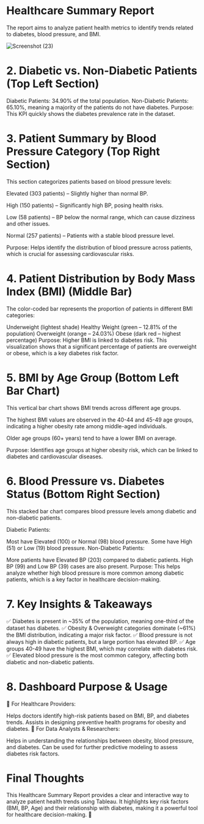# Healthcare Summary Report
The report aims to analyze patient health metrics to identify trends related to diabetes, blood pressure, and BMI.


![Screenshot (23)](https://github.com/user-attachments/assets/9e95b11e-3a77-4033-959c-86fad7eb1f33)

# 2. Diabetic vs. Non-Diabetic Patients (Top Left Section)
Diabetic Patients: 34.90% of the total population.
Non-Diabetic Patients: 65.10%, meaning a majority of the patients do not have diabetes.
Purpose: This KPI quickly shows the diabetes prevalence rate in the dataset.
# 3. Patient Summary by Blood Pressure Category (Top Right Section)
This section categorizes patients based on blood pressure levels:

Elevated (303 patients) – Slightly higher than normal BP.

High (150 patients) – Significantly high BP, posing health risks.

Low (58 patients) – BP below the normal range, which can cause dizziness and other issues.

Normal (257 patients) – Patients with a stable blood pressure level.

Purpose: Helps identify the distribution of blood pressure across patients, which is crucial for assessing cardiovascular risks.

# 4. Patient Distribution by Body Mass Index (BMI) (Middle Bar)
The color-coded bar represents the proportion of patients in different BMI categories:

Underweight (lightest shade)
Healthy Weight (green – 12.81% of the population)
Overweight (orange – 24.03%)
Obese (dark red – highest percentage)
Purpose: Higher BMI is linked to diabetes risk. This visualization shows that a significant percentage of patients are overweight or obese, which is a key diabetes risk factor.

# 5. BMI by Age Group (Bottom Left Bar Chart)
This vertical bar chart shows BMI trends across different age groups.

The highest BMI values are observed in the 40-44 and 45-49 age groups, indicating a higher obesity rate among middle-aged individuals.

Older age groups (60+ years) tend to have a lower BMI on average.

Purpose: Identifies age groups at higher obesity risk, which can be linked to diabetes and cardiovascular diseases.

# 6. Blood Pressure vs. Diabetes Status (Bottom Right Section)
This stacked bar chart compares blood pressure levels among diabetic and non-diabetic patients.

Diabetic Patients:

Most have Elevated (100) or Normal (98) blood pressure.
Some have High (51) or Low (19) blood pressure.
Non-Diabetic Patients:

More patients have Elevated BP (203) compared to diabetic patients.
High BP (99) and Low BP (39) cases are also present.
Purpose: This helps analyze whether high blood pressure is more common among diabetic patients, which is a key factor in healthcare decision-making.

# 7. Key Insights & Takeaways
✅ Diabetes is present in ~35% of the population, meaning one-third of the dataset has diabetes.
✅ Obesity & Overweight categories dominate (~61%) the BMI distribution, indicating a major risk factor.
✅ Blood pressure is not always high in diabetic patients, but a large portion has elevated BP.
✅ Age groups 40-49 have the highest BMI, which may correlate with diabetes risk.
✅ Elevated blood pressure is the most common category, affecting both diabetic and non-diabetic patients.

# 8. Dashboard Purpose & Usage
📌 For Healthcare Providers:

Helps doctors identify high-risk patients based on BMI, BP, and diabetes trends.
Assists in designing preventive health programs for obesity and diabetes.
📌 For Data Analysts & Researchers:

Helps in understanding the relationships between obesity, blood pressure, and diabetes.
Can be used for further predictive modeling to assess diabetes risk factors.
# Final Thoughts
This Healthcare Summary Report provides a clear and interactive way to analyze patient health trends using Tableau. It highlights key risk factors (BMI, BP, Age) and their relationship with diabetes, making it a powerful tool for healthcare decision-making. 🚀
